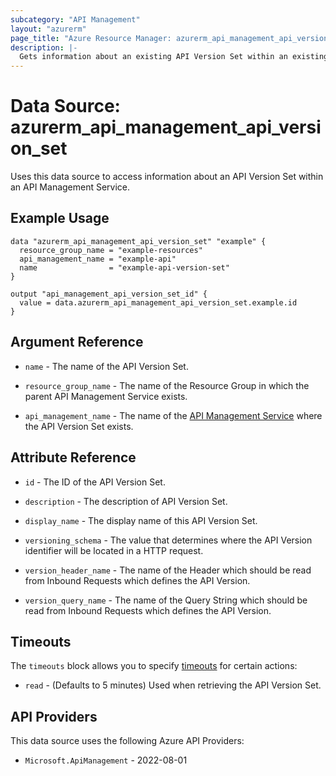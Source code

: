 ```yaml
---
subcategory: "API Management"
layout: "azurerm"
page_title: "Azure Resource Manager: azurerm_api_management_api_version_set"
description: |-
  Gets information about an existing API Version Set within an existing API Management Service.
---
```


# Data Source: azurerm_api_management_api_version_set

Uses this data source to access information about an API Version Set within an API Management Service.

## Example Usage

```hcl
data "azurerm_api_management_api_version_set" "example" {
  resource_group_name = "example-resources"
  api_management_name = "example-api"
  name                = "example-api-version-set"
}

output "api_management_api_version_set_id" {
  value = data.azurerm_api_management_api_version_set.example.id
}
```

## Argument Reference

* `name` - The name of the API Version Set.

* `resource_group_name` - The name of the Resource Group in which the parent API Management Service exists.

* `api_management_name` - The name of the [API Management Service](api_management.html) where the API Version Set exists.

## Attribute Reference

* `id` - The ID of the API Version Set.

* `description` - The description of API Version Set.

* `display_name` - The display name of this API Version Set.

* `versioning_schema` - The value that determines where the API Version identifier will be located in a HTTP request.

* `version_header_name` - The name of the Header which should be read from Inbound Requests which defines the API Version.

* `version_query_name` - The name of the Query String which should be read from Inbound Requests which defines the API Version.

## Timeouts

The `timeouts` block allows you to specify [timeouts](https://developer.hashicorp.com/terraform/language/resources/configure#define-operation-timeouts) for certain actions:

* `read` - (Defaults to 5 minutes) Used when retrieving the API Version Set.

## API Providers
<!-- This section is generated, changes will be overwritten -->
This data source uses the following Azure API Providers:

* `Microsoft.ApiManagement` - 2022-08-01
